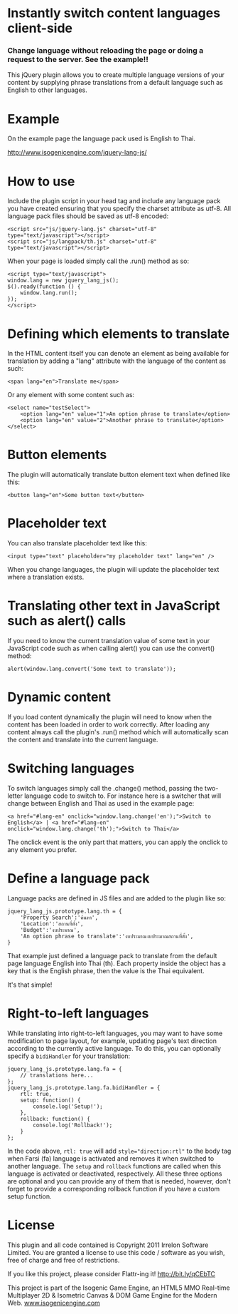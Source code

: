 # Instantly switch content languages client-side
### Change language without reloading the page or doing a request to the server. See the example!!

This jQuery plugin allows you to create multiple language versions of your content by supplying phrase translations from a default language such as English to other languages.

# Example

On the example page the language pack used is English to Thai.

http://www.isogenicengine.com/jquery-lang-js/

# How to use

Include the plugin script in your head tag and include any language pack you have created ensuring that you specify the charset attribute as utf-8. All language pack files should be saved as utf-8 encoded:

    <script src="js/jquery-lang.js" charset="utf-8" type="text/javascript"></script>
    <script src="js/langpack/th.js" charset="utf-8" type="text/javascript"></script>

When your page is loaded simply call the .run() method as so:

    <script type="text/javascript">
	window.lang = new jquery_lang_js();
	$().ready(function () {
		window.lang.run();
	});
    </script>

# Defining which elements to translate

In the HTML content itself you can denote an element as being available for translation by adding a "lang" attribute with the language of the content as such:

    <span lang="en">Translate me</span>

Or any element with some content such as:

    <select name="testSelect">
        <option lang="en" value="1">An option phrase to translate</option>
        <option lang="en" value="2">Another phrase to translate</option>
    </select>

# Button elements

The plugin will automatically translate button element text when defined like this:

    <button lang="en">Some button text</button>

# Placeholder text

You can also translate placeholder text like this:

    <input type="text" placeholder="my placeholder text" lang="en" />

When you change languages, the plugin will update the placeholder text where a translation exists.

# Translating other text in JavaScript such as alert() calls

If you need to know the current translation value of some text in your JavaScript code such as when calling alert() you can use the convert() method:

    alert(window.lang.convert('Some text to translate'));

# Dynamic content

If you load content dynamically the plugin will need to know when the content has been loaded in order to work correctly. After loading any content always call the plugin's .run() method which will automatically scan the content and translate into the current language.

# Switching languages

To switch languages simply call the .change() method, passing the two-letter language code to switch to. For instance here is a switcher that will change between English and Thai as used in the example page:

    <a href="#lang-en" onclick="window.lang.change('en');">Switch to English</a> | <a href="#lang-en" onclick="window.lang.change('th');">Switch to Thai</a>

The onclick event is the only part that matters, you can apply the onclick to any element you prefer.

# Define a language pack

Language packs are defined in JS files and are added to the plugin like so:

    jquery_lang_js.prototype.lang.th = {
        'Property Search':'ค้นหา',
        'Location':'สถานที่ตั้ง',
        'Budget':'งบประมาณ',
        'An option phrase to translate':'งบประมาณงบประมาณสถานที่ตั้ง',
    }

That example just defined a language pack to translate from the default page language English into Thai (th). Each property inside the object has a key that is the English phrase, then the value is the Thai equivalent.

It's that simple!

# Right-to-left languages

While translating into right-to-left languages, you may want to have some modification to page layout, for example, updating
page's text direction according to the currently active language. To do this, you can optionally specify a `bidiHandler` for
your translation:

    jquery_lang_js.prototype.lang.fa = {
        // translations here...
    };
    jquery_lang_js.prototype.lang.fa.bidiHandler = {
        rtl: true,
        setup: function() {
            console.log('Setup!');
        },
        rollback: function() {
            console.log('Rollback!');
        }
    };

In the code above, `rtl: true` will add `style="direction:rtl"` to the body tag when Farsi (fa) language is activated
and removes it when switched to another language.  The `setup`  and `rollback` functions are called when this language
is activated or deactivated, respectively. All these three options are optional and you can provide any of them that
is needed, however, don't forget to provide a corresponding rollback function if you have a custom setup function.

# License

This plugin and all code contained is Copyright 2011 Irrelon Software Limited. You are granted a license to use this code / software as you wish, free of charge and free of restrictions.

If you like this project, please consider Flattr-ing it! http://bit.ly/qCEbTC

This project is part of the Isogenic Game Engine, an HTML5 MMO Real-time Multiplayer 2D & Isometric Canvas & DOM Game Engine for the Modern Web. www.isogenicengine.com
